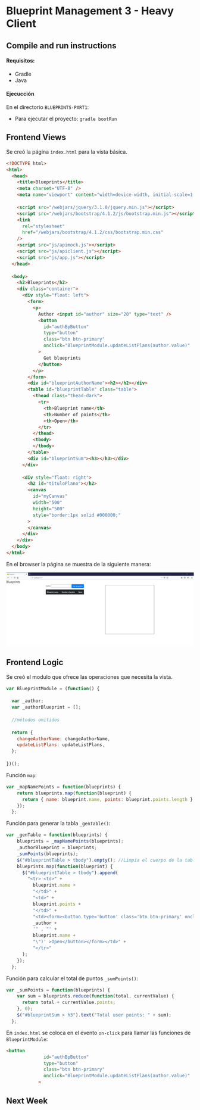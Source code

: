 # Blueprint Management 3 - Heavy Client

## Compile and run instructions

#### Requisitos:
  * Gradle
  * Java
 
#### Ejecucción
En el directorio `BLUEPRINTS-PART1`:
* Para ejecutar el proyecto: `gradle bootRun`


## Frontend Views
Se creó la página `index.html` para la vista básica.
```html
<!DOCTYPE html>
<html>
  <head>
    <title>Blueprints</title>
    <meta charset="UTF-8" />
    <meta name="viewport" content="width=device-width, initial-scale=1.0" />

    <script src="/webjars/jquery/3.1.0/jquery.min.js"></script>
    <script src="/webjars/bootstrap/4.1.2/js/bootstrap.min.js"></script>
    <link
      rel="stylesheet"
      href="/webjars/bootstrap/4.1.2/css/bootstrap.min.css"
    />
    <script src="js/apimock.js"></script>
    <script src="js/apiclient.js"></script>
    <script src="js/app.js"></script>
  </head>

  <body>
    <h2>Blueprints</h2>
    <div class="container">
      <div style="float: left">
        <form>
          <p>
            Author <input id="author" size="20" type="text" />
            <button
              id="authBpButton"
              type="button"
              class="btn btn-primary"
              onclick="BlueprintModule.updateListPlans(author.value)"
            >
              Get blueprints
            </button>
          </p>
        </form>
        <div id="blueprintAuthorName"><h2></h2></div>
        <table id="blueprintTable" class="table">
          <thead class="thead-dark">
            <tr>
              <th>Blueprint name</th>
              <th>Number of points</th>
              <th>Open</th>
            </tr>
          </thead>
          <tbody>
          </tbody>
        </table>
        <div id="blueprintSum"><h3></h3></div>
      </div>

      <div style="float: right">
        <h2 id="tituloPlano"></h2>
        <canvas
          id="myCanvas"
          width="500"
          height="500"
          style="border:1px solid #000000;"
        >
        </canvas>
      </div>
    </div>
  </body>
</html>
```

En el browser la página se muestra de la siguiente manera:

![](img/index_view.PNG)

## Frontend Logic
Se creó el modulo que ofrece las operaciones que necesita la vista.
```javascript
var BlueprintModule = (function() {

  var _author;
  var _authorBlueprint = [];

  //métodos omitidos
  
  return {
    changeAuthorName: changeAuthorName,
    updateListPlans: updateListPlans,
  };
  
})();
```
Función `map`:
```javascript
var _mapNamePoints = function(blueprints) {
    return blueprints.map(function(blueprint) {
      return { name: blueprint.name, points: blueprint.points.length };
    });
  };
```
Función para generar la tabla `_genTable()`:
```javascript
var _genTable = function(blueprints) {
    blueprints = _mapNamePoints(blueprints);
    _authorBlueprint = blueprints;
    _sumPoints(blueprints);
    $("#blueprintTable > tbody").empty(); //Limpia el cuerpo de la tabla para otros datos
    blueprints.map(function(blueprint) {
      $("#blueprintTable > tbody").append(
        "<tr> <td>" +
          blueprint.name +
          "</td>" +
          "<td>" +
          blueprint.points +
          "</td>" +
          "<td><form><button type='button' class='btn btn-primary' onclick='BlueprintModule.openPlane( \"" +
          _author +
          '" , "' +
          blueprint.name +
          "\")' >Open</button></form></td>" +
          "</tr>"
      );
    });
  };
```

Función para calcular el total de puntos `_sumPoints()`:
```javascript
var _sumPoints = function(blueprints) {
    var sum = blueprints.reduce(function(total, currentValue) {
      return total + currentValue.points;
    }, 0);
    $("#blueprintSum > h3").text("Total user points: " + sum);
  };
```

En `index.html` se coloca en el evento `on-click` para llamar las funciones de `BlueprintModule`:
```html
<button
              id="authBpButton"
              type="button"
              class="btn btn-primary"
              onclick="BlueprintModule.updateListPlans(author.value)"
            >
```

## Next Week
